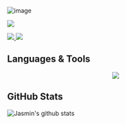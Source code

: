 ![image](https://github.com/jasminappleby/jasminappleby/assets/60107486/002ecd26-7c41-48f1-81c0-8eb9477a6430)


![](https://komarev.com/ghpvc/?username=jasminappleby&color=c476c2&style=for-the-badge&label=GitHub+Profile+Views)

<a href="https://www.linkedin.com/in/jasmin-appleby-holdham-67150814b/">
  <img src="https://img.shields.io/badge/linkedin-%230077B5.svg?style=for-the-badge&logo=linkedin&logoColor=white&link=https://www.linkedin.com/in/jasmin-appleby-holdham-67150814b/"/>
</a>
<a href="https://www.youtube.com/channel/UCZosros5T88Yb1Z-sd7ZVKg">
  <img src="https://img.shields.io/badge/YouTube-%23FF0000.svg?style=for-the-badge&logo=YouTube&logoColor=white&link=https://www.youtube.com/channel/UCZosros5T88Yb1Z-sd7ZVKg"/>
</a>

## Languages & Tools
  
<p align="center">
  <a href="https://skillicons.dev">
    <img src="https://skillicons.dev/icons?i=aws,azure,mysql,mongodb,html,css,js,java,python,bootstrap&theme=dark&perline=5"/>
  </a>
</p>

## GitHub Stats

<a href="https://github.com/jasminappleby/github-readme-stats">
  <img align="left" src="https://github-readme-stats.vercel.app/api?username=jasminappleby&show_icons=true&include_all_commits=true&theme=codeSTACKr" alt="Jasmin's github stats"/>
</a>
<a href="https://github.com/jasminappleby/github-readme-stats">
  <img align="right" src="http://github-readme-streak-stats.herokuapp.com?user=jasminappleby&theme=codeSTACKr&date_format=M%20j%5B%2C%20Y%5D&hide_border=true" alt=""/>
</a>
